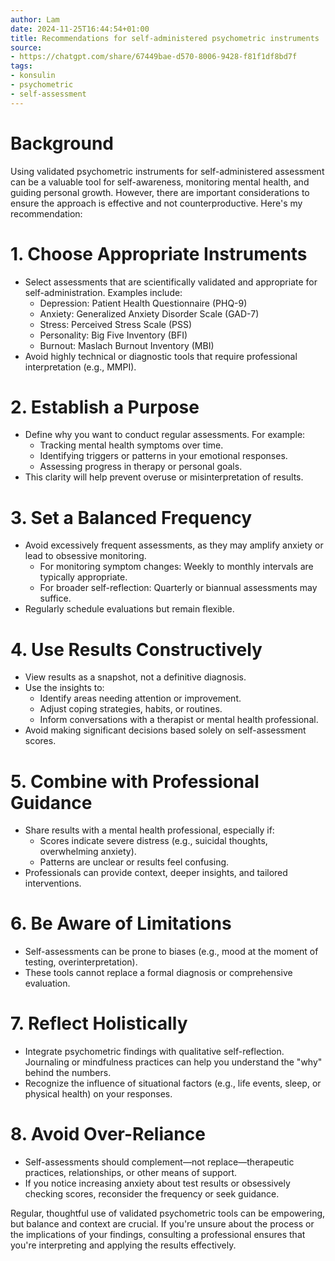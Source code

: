 ```yaml
---
author: Lam
date: 2024-11-25T16:44:54+01:00
title: Recommendations for self-administered psychometric instruments
source:
- https://chatgpt.com/share/67449bae-d570-8006-9428-f81f1df8bd7f
tags:
- konsulin
- psychometric
- self-assessment
---
```


# Background

Using validated psychometric instruments for self-administered assessment can be a valuable tool for self-awareness, monitoring mental health, and guiding personal growth. However, there are important considerations to ensure the approach is effective and not counterproductive. Here's my recommendation:

# 1. Choose Appropriate Instruments
- Select assessments that are scientifically validated and appropriate for self-administration. Examples include:
  - Depression: Patient Health Questionnaire (PHQ-9)
  - Anxiety: Generalized Anxiety Disorder Scale (GAD-7)
  - Stress: Perceived Stress Scale (PSS)
  - Personality: Big Five Inventory (BFI)
  - Burnout: Maslach Burnout Inventory (MBI)
- Avoid highly technical or diagnostic tools that require professional interpretation (e.g., MMPI).

# 2. Establish a Purpose
- Define why you want to conduct regular assessments. For example:
  - Tracking mental health symptoms over time.
  - Identifying triggers or patterns in your emotional responses.
  - Assessing progress in therapy or personal goals.
- This clarity will help prevent overuse or misinterpretation of results.

# 3. Set a Balanced Frequency
- Avoid excessively frequent assessments, as they may amplify anxiety or lead to obsessive monitoring.
  - For monitoring symptom changes: Weekly to monthly intervals are typically appropriate.
  - For broader self-reflection: Quarterly or biannual assessments may suffice.
- Regularly schedule evaluations but remain flexible.

# 4. Use Results Constructively
- View results as a snapshot, not a definitive diagnosis.
- Use the insights to:
  - Identify areas needing attention or improvement.
  - Adjust coping strategies, habits, or routines.
  - Inform conversations with a therapist or mental health professional.
- Avoid making significant decisions based solely on self-assessment scores.

# 5. Combine with Professional Guidance
- Share results with a mental health professional, especially if:
  - Scores indicate severe distress (e.g., suicidal thoughts, overwhelming anxiety).
  - Patterns are unclear or results feel confusing.
- Professionals can provide context, deeper insights, and tailored interventions.

# 6. Be Aware of Limitations
- Self-assessments can be prone to biases (e.g., mood at the moment of testing, overinterpretation).
- These tools cannot replace a formal diagnosis or comprehensive evaluation.

# 7. Reflect Holistically
- Integrate psychometric findings with qualitative self-reflection. Journaling or mindfulness practices can help you understand the "why" behind the numbers.
- Recognize the influence of situational factors (e.g., life events, sleep, or physical health) on your responses.

# 8. Avoid Over-Reliance
- Self-assessments should complement—not replace—therapeutic practices, relationships, or other means of support.
- If you notice increasing anxiety about test results or obsessively checking scores, reconsider the frequency or seek guidance.

Regular, thoughtful use of validated psychometric tools can be empowering, but balance and context are crucial. If you're unsure about the process or the implications of your findings, consulting a professional ensures that you're interpreting and applying the results effectively.

